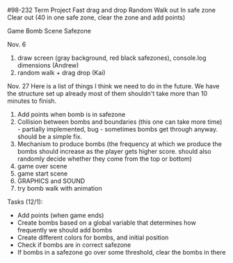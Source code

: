 #98-232 Term Project
Fast drag and drop
Random Walk out
In safe zone
Clear out (40 in one safe zone, clear the zone and add points)

Game
Bomb
Scene
Safezone

Nov. 6
1. draw screen (gray background, red black safezones), console.log dimensions
(Andrew)
2. random walk + drag drop
(Kai)

Nov. 27
Here is a list of things I think we need to do in the future. We have the structure set up already most of them shouldn't take more than 10 minutes to finish.
1. Add points when bomb is in safezone
2. Collision between bombs and boundaries (this one can take more time) - partially implemented, bug - sometimes bombs get through anyway. should be a simple fix.
3. Mechanism to produce bombs (the frequency at which we produce the bombs should increase as the player gets higher score. should also randomly decide whether they come from the top or bottom)
4. game over scene
5. game start scene
6. GRAPHICS and SOUND
7. try bomb walk with animation

Tasks (12/1):
- Add points (when game ends)
- Create bombs based on a global variable that determines how frequently we should add bombs
- Create different colors for bombs, and initial position
- Check if bombs are in correct safezone
- If bombs in a safezone go over some threshold, clear the bombs in there
